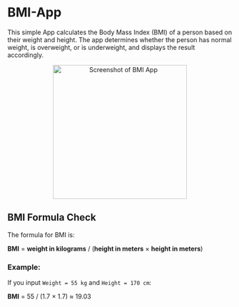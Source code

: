 # BMI-App

This simple App calculates the Body Mass Index (BMI) of a person based on their weight and height. The app determines whether the person has normal weight, is overweight, or is underweight, and displays the result accordingly.

<div align="center">
    <img src="https://github.com/user-attachments/assets/b7a9355a-c512-4601-b96f-6150607fb99d" alt="Screenshot of BMI App" width="300"/>
</div>

## BMI Formula Check
The formula for BMI is:

**BMI** = **weight in kilograms** / (**height in meters** × **height in meters**)

### Example:
If you input `Weight = 55 kg` and `Height = 170 cm`:

**BMI** = 55 / (1.7 × 1.7) ≈ 19.03
